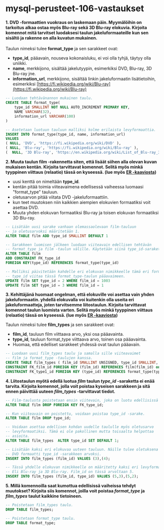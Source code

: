 # mysql-perusteet-106-vastaukset

#### 1. DVD -formaattien vuokraus on laskemaan päin. Myymälöihin on tarkoitus alkaa ostaa myös Blu-ray sekä 3D Blu-ray elokuvia. Kirjoita komennot mitä tarvitset luodaksesi taulun jakeluformaateille kun sen sisältö ja rakenne on alla kuvatun mukainen.

Taulun nimeksi tulee **format\_type** ja sen sarakkeet ovat:

* **type\_id**, pääavain, nouseva kokonaisluku, ei voi olla tyhjä, täytyy olla uniikki.
* **name**, merkkijono, sisältää jakelutyypin, esimerkiksi DVD, Blu-ray, 3D Blu-ray jne.
* **information\_url**, merkkijono, sisältää linkin jakeluformaatin lisätietoihin, esimerkiksi [https://fi.wikipedia.org/wiki/Blu-ray](https://fi.wikipedia.org/wiki/Blu-ray)

```sql
-- Luodaan tehtävänannon mukainen taulu.
CREATE TABLE format_type(
    type_id SMALLINT NOT NULL AUTO_INCREMENT PRIMARY KEY,
    NAME VARCHAR(32),
    information_url VARCHAR(100)
)

-- Asetetaan luotuun tauluun malliksi kolme erilaista levyformaattia.
INSERT INTO format_type(type_id, name, information_url)
VALUES 
( NULL, 'DVD', 'https://fi.wikipedia.org/wiki/DVD' ),
( NULL, 'Blu-ray', 'https://fi.wikipedia.org/wiki/Blu-ray' ),
(  NULL, '3D Blu-ray', 'https://en.wikipedia.org/wiki/List_of_Blu-ray_3D_releases' );
```

**2. Muuta taulun film -rakennetta siten, että lisäät siihen alla olevan kuvan mukaisen kentän. Kirjoita tarvittavat komennot. Selitä myös minkä tyyppinen viittaus (relaatio) tässä on kyseessä. (lue myös** [**ER -kaaviosta**](../../relaatiotietokannat/er-kaaviot.md)**)**

* uusi kenttä on nimeltään **type\_id**.
* kentän pitää toimia viiteavaimena edellisessä vaiheessa luomaasi "format\_type" tauluun.
* oletusarvon pitää viitata DVD -jakeluformaattiin.
* kun teet muutoksen niin kaikkien aiempien elokuvien formaatiksi voit asettaa DVD.
* Muuta yhden elokuvan formaatiksi Blu-ray ja toisen elokuvan formaatiksi 3D Blu-ray.

```sql
-- Lisätään uusi sarake vanhaan olemassaolevaan film-tauluun
-- ja oletusarvoksi määritetään 1.
ALTER TABLE film ADD type_id SMALLINT DEFAULT 1

-- Sarakkeen luomisen jälkeen luodaan viiteavain edellisen tehtävän
-- format_type ja film -taulun välille. Käytetään siinä type_id-saraketta.
ALTER TABLE film
ADD CONSTRAINT FK_type_id
FOREIGN KEY(type_id) REFERENCES format_type(type_id)

-- Malliksi päivitetään kahdelle eri elokuvan nimikkeelle tämä eri formaatit.
-- type_id viitaa tässä format_type-taulun pääavaimeen.
UPDATE film SET type_id = 2 WHERE film_id = 1003
UPDATE film SET type_id = 3 WHERE film_id = 1
```

**3. Kehittäjänä huomaat ongelman, että elokuville voi asettaa vain yhden jakeluformaatin. yhdellä elokuvalla voi kuitenkin olla useita eri jakeluformaatteja, joten tarvitsemme liitostaulun. Kirjoita tarvittavat komennot taulun luomista varten. Selitä myös minkä tyyppinen viittaus (relaatio) tässä on kyseessä. (lue myös** [**ER -kaaviosta**](../../relaatiotietokannat/er-kaaviot.md)**)**

Taulun nimeksi tulee **film\_types** ja sen sarakkeet ovat:

* **film\_id**, tauluun film viittaava arvo, yksi osa pääavainta.
* **type\_id**, tauluun format\_type viittaava arvo, toinen osa pääavainta.
* Huomaa, että edelliset sarakkeet yhdessä ovat taulun pääavain.

```sql
-- Luodaan uusi film_types taulu ja samalla sille viiteavaimet
-- film ja format_type -taulujen kanssa.
CREATE TABLE film_types ( film_id SMALLINT UNSIGNED, type_id SMALLINT, PRIMARY KEY(film_id, type_id), 
CONSTRAINT FK_film_id FOREIGN KEY (film_id) REFERENCES film(film_id) on UPDATE CASCADE, 
CONSTRAINT FK_type1_id FOREIGN KEY (type_id) REFERENCES format_type(type_id) on UPDATE CASCADE);

```

**4. Liitostaulun myötä edellä luotua **_**film**_** taulun **_**type\_id**_** -saraketta ei enää tarvita. Kirjoita komennot, jolla voit poistaa kyseisen sarakkeen ja sitä ennen päivittää uuteen **_**film\_types**_** -tarvittavat tiedot.**

```sql
-- Film-taulusta poistetaan ensin viitevain, joka on luotu edellisissä vaiheissa.
ALTER TABLE film DROP FOREIGN KEY FK_type_id;

-- Kun viiteavain on poistettu, voidaan poistaa type_id -sarake.
ALTER TABLE film DROP type_id;

-- Voidaan asettaa edellisen kohdan uudelle taululle myös oletusarvo
-- levyformaatiksi. Tämä ei ole pakollinen mutta toisaalta helpottaa 
-- asioita.
ALTER TABLE film_types  ALTER type_id SET DEFAULT 1;

-- Lisätään kaksi eri elokuvaa uuteen tauluun. Näille tulee oletuksena
-- DVD formaatti type_id -sarakkeen arvoksi.
INSERT INTO film_types (film_id) VALUES (3),(4);

-- Tässä yhdelle elokuvan nimikkeelle on määritetty kaksi eri levyformaattia.
-- Eli Blu-ray ja 3D Blu-ray. Film_id on tässä arvoltaan 5.
INSERT INTO film_types (film_id, type_id) VALUES (5,3),(5,2);
```

**5. Millä komennoilla saat kumottua edellisissä vaiheissa tehdyt muutokset? Kirjoita siis komennot, joilla voit poistaa **_**format\_type**_** ja **_**film\_types**_** taulut kaikkine tietoineen.**

```sql
-- Poistetaan film_types taulu.
DROP TABLE film_types;

-- Poistetaan format_type taulu.
DROP TABLE format_type;
```
